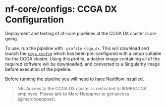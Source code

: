 # nf-core/configs: CCGA DX Configuration

Deployment and testing of nf-core pipelines at the CCGA DX cluster is on-going. 

To use, run the pipeline with `-profile ccga_dx`. This will download and launch the [`ccga.config`](../conf/ccga.config) which has been pre-configured with a setup suitable for the CCGA cluster. Using this profile, a docker image containing all of the required software will be downloaded, and converted to a Singularity image before execution of the pipeline.

Before running the pipeline you will need to have Nextflow installed. 

>NB: Access to the CCGA DX cluster is restricted to IKMB/CCGA employes. Please talk to Marc Hoeppner to get access (@marchoeppner).
